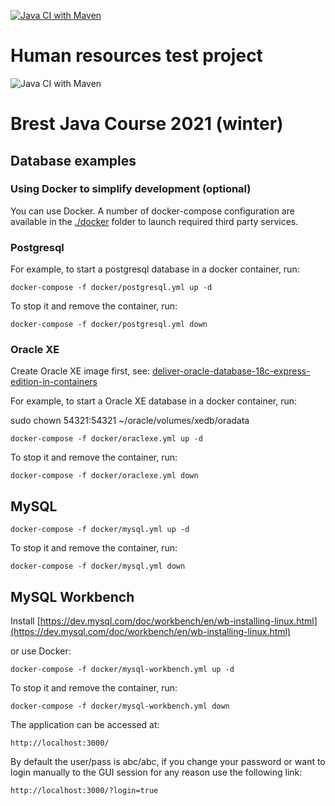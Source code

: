 [![Java CI with Maven](https://github.com/Brest-Java-Course-2021/afedasiuk-hr/actions/workflows/maven.yml/badge.svg)](https://github.com/Brest-Java-Course-2021/afedasiuk-hr/actions/workflows/maven.yml)

# Human resources test project

![Java CI with Maven](https://github.com/Brest-Java-Course-2021/afedasiuk/workflows/Java%20CI%20with%20Maven/badge.svg)

# Brest Java Course 2021 (winter)


## Database examples

### Using Docker to simplify development (optional)

You can use Docker.
A number of docker-compose configuration are available in the [./docker](./docker) folder to launch required third party services.


### Postgresql

For example, to start a postgresql database in a docker container, run:

```
docker-compose -f docker/postgresql.yml up -d
```

To stop it and remove the container, run:

```
docker-compose -f docker/postgresql.yml down
```

### Oracle XE


Create Oracle XE image first, see:
[deliver-oracle-database-18c-express-edition-in-containers](https://blogs.oracle.com/oraclemagazine/deliver-oracle-database-18c-express-edition-in-containers)

For example, to start a Oracle XE database in a docker container, run:

sudo chown 54321:54321 ~/oracle/volumes/xedb/oradata


```
docker-compose -f docker/oraclexe.yml up -d
```

To stop it and remove the container, run:

```
docker-compose -f docker/oraclexe.yml down
```


## MySQL

```
docker-compose -f docker/mysql.yml up -d
```

To stop it and remove the container, run:

```
docker-compose -f docker/mysql.yml down
```


## MySQL Workbench

Install [https://dev.mysql.com/doc/workbench/en/wb-installing-linux.html](https://dev.mysql.com/doc/workbench/en/wb-installing-linux.html)

or use Docker:

```
docker-compose -f docker/mysql-workbench.yml up -d
```

To stop it and remove the container, run:

```
docker-compose -f docker/mysql-workbench.yml down
```

The application can be accessed at:

`http://localhost:3000/`

By default the user/pass is abc/abc, if you change your password or want to login manually to the GUI session for any reason use the following link:

`http://localhost:3000/?login=true`
